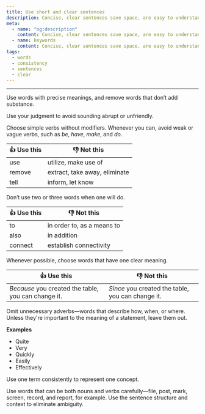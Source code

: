 ```yaml
---
title: Use short and clear sentences
description: Concise, clear sentences save space, are easy to understand, and facilitate scanning.
meta:
  - name: "og:description"
    content: Concise, clear sentences save space, are easy to understand, and facilitate scanning
  - name: keywords
    content: Concise, clear sentences save space, are easy to understand, and facilitate scanning
tags:
  - words
  - consistency
  - sentences
  - clear
---
```


---

Use words with precise meanings, and remove words that don’t add substance.

Use your judgment to avoid sounding abrupt or unfriendly.

Choose simple verbs without modifiers.
Whenever you can, avoid weak or vague verbs, such as *be*, *have*, *make*, and *do*.

| :thumbsup: Use this | :thumbsdown: Not this             |
|---------------------|-----------------------------------|
| use                 | utilize, make use of              |
| remove              | extract, take away, eliminate     |
| tell                | inform, let know                  |

Don’t use two or three words when one will do.

| :thumbsup: Use this | :thumbsdown: Not this             |
|---------------------|-----------------------------------|
| to                  | in order to, as a means to        |
| also                | in addition                       |
| connect             | establish connectivity            |

Whenever possible, choose words that have one clear meaning.

| :thumbsup: Use this                                | :thumbsdown: Not this                             |
|----------------------------------------------------|---------------------------------------------------|
|*Because* you created the table, you can change it. | *Since* you created the table, you can change it. |

Omit unnecessary adverbs—words that describe how, when, or where.
Unless they're important to the meaning of a statement, leave them out.

**Examples**

- Quite
- Very
- Quickly
- Easily
- Effectively

Use one term consistently to represent one concept.

Use words that can be both nouns and verbs carefully—file, post, mark, screen, record, and report, for example.
Use the sentence structure and context to eliminate ambiguity.
